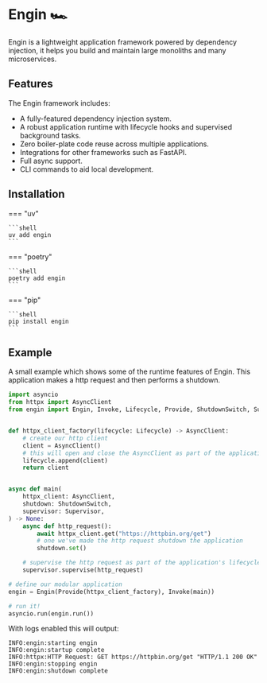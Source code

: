# Engin 🏎️

Engin is a lightweight application framework powered by dependency injection, it helps
you build and maintain large monoliths and many microservices.


## Features

The Engin framework includes:

- A fully-featured dependency injection system.
- A robust application runtime with lifecycle hooks and supervised background tasks.
- Zero boiler-plate code reuse across multiple applications.
- Integrations for other frameworks such as FastAPI.
- Full async support.
- CLI commands to aid local development.


## Installation

=== "uv"

    ```shell
    uv add engin
    ```

=== "poetry"

    ```shell
    poetry add engin
    ```

=== "pip"

    ```shell
    pip install engin
    ```

## Example

A small example which shows some of the runtime features of Engin. This application
makes a http request and then performs a shutdown.

```python
import asyncio
from httpx import AsyncClient
from engin import Engin, Invoke, Lifecycle, Provide, ShutdownSwitch, Supervisor


def httpx_client_factory(lifecycle: Lifecycle) -> AsyncClient:
    # create our http client
    client = AsyncClient()
    # this will open and close the AsyncClient as part of the application's lifecycle
    lifecycle.append(client)
    return client


async def main(
    httpx_client: AsyncClient,
    shutdown: ShutdownSwitch,
    supervisor: Supervisor,
) -> None:
    async def http_request():
        await httpx_client.get("https://httpbin.org/get")
        # one we've made the http request shutdown the application
        shutdown.set()

    # supervise the http request as part of the application's lifecycle
    supervisor.supervise(http_request)

# define our modular application
engin = Engin(Provide(httpx_client_factory), Invoke(main))

# run it!
asyncio.run(engin.run())
```

With logs enabled this will output:

```shell
INFO:engin:starting engin
INFO:engin:startup complete
INFO:httpx:HTTP Request: GET https://httpbin.org/get "HTTP/1.1 200 OK"
INFO:engin:stopping engin
INFO:engin:shutdown complete
```
